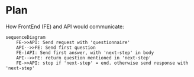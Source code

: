 # Plan

How FrontEnd (FE) and API would communicate:

```mermaid
sequenceDiagram
    FE->>API: Send request with 'questionnaire'
    API-->>FE: Send first question
    FE-)API: Send first answer, with 'next-step' in body
    API-->>FE: return question mentioned in 'next-step'
    FE->>API: stop if 'next-step' = end. otherwise send response with 'next-step'

```
